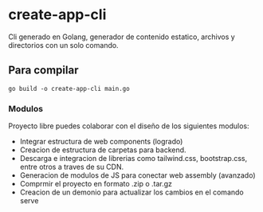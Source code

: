 # create-app-cli

Cli generado en Golang, generador de contenido estatico, archivos y directorios con un solo comando.

## Para compilar

`go build -o create-app-cli main.go`


### Modulos

Proyecto libre puedes colaborar con el diseño de los siguientes modulos:

- Integrar estructura de web components (logrado) 
- Creacion de estructura de carpetas para backend.
- Descarga e integracion de librerias como tailwind.css, bootstrap.css, entre otros a traves de su CDN.
- Generacion de modulos de JS para conectar web assembly (avanzado)
- Comprmir el proyecto en formato .zip o .tar.gz
- Creacion de un demonio para actualizar los cambios en el comando serve
